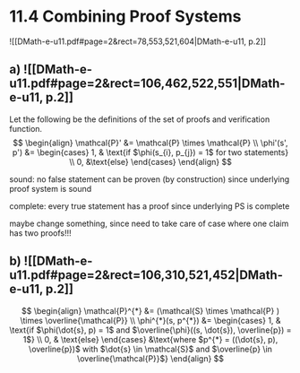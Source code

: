 
# 11.4      Combining Proof Systems 

![[DMath-e-u11.pdf#page=2&rect=78,553,521,604|DMath-e-u11, p.2]]

## a) ![[DMath-e-u11.pdf#page=2&rect=106,462,522,551|DMath-e-u11, p.2]]

Let the following be the definitions of the set of proofs and verification function.
$$
\begin{align}
\mathcal{P}' &= \mathcal{P} \times \mathcal{P}  \\
\phi'(s', p') &= \begin{cases}
1, & \text{if $\phi(s_{i}, p_{j}) = 1$ for two statements} \\
0, &\text{else}
\end{cases}
\end{align}
$$

sound: no false statement can be proven (by construction) since underlying proof system is sound

complete: every true statement has a proof since underlying PS is complete



maybe change something, since need to take care of case where one claim has two proofs!!!


<div class="page-break" style="page-break-before: always;"></div>


## b) ![[DMath-e-u11.pdf#page=2&rect=106,310,521,452|DMath-e-u11, p.2]]









$$
\begin{align}
\mathcal{P}^{*} &= (\mathcal{S} \times \mathcal{P} ) \times \overline{\mathcal{P}} \\
\phi^{*}(s, p^{*}) &= \begin{cases}
1, & \text{if $\phi(\dot{s}, p) = 1$ and $\overline{\phi}((s, \dot{s}), \overline{p}) = 1$} \\
0, & \text{else}
\end{cases} &\text{where $p^{*} = ((\dot{s}, p), \overline{p})$ with $\dot{s} \in \mathcal{S}$ and $\overline{p} \in \overline{\mathcal{P}}$}
\end{align}
$$



